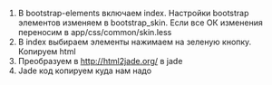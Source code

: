 1. В bootstrap-elements включаем index. Настройки bootstrap элементов  изменяем в bootstrap_skin.
 Если все ОК изменения переносим в app/css/common/skin.less
2. В index выбираем элементы нажимаем на зеленую кнопку. Копируем
 html 
3. Преобразуем в http://html2jade.org/ в jade
4. Jade код копируем куда нам надо
  